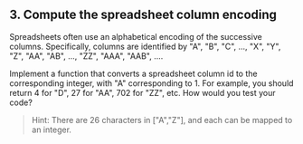 ## 3. Compute the spreadsheet column encoding

Spreadsheets often use an alphabetical encoding of the successive columns. Specifically, columns are identified by "A", "B", "C", ..., "X", "Y", "Z", "AA", "AB", ..., "ZZ", "AAA", "AAB", ....

Implement a function that converts a spreadsheet column id to the corresponding integer, with "A" corresponding to 1. For example, you should return 4 for "D", 27 for "AA", 702 for "ZZ", etc. How would you test your code?

>Hint: There are 26 characters in ["A","Z"], and each can be mapped to an integer.